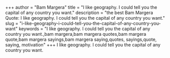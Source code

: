 +++
author = "Bam Margera"
title = "I like geography. I could tell you the capital of any country you want."
description = "the best Bam Margera Quote: I like geography. I could tell you the capital of any country you want."
slug = "i-like-geography-i-could-tell-you-the-capital-of-any-country-you-want"
keywords = "I like geography. I could tell you the capital of any country you want.,bam margera,bam margera quotes,bam margera quote,bam margera sayings,bam margera saying,quotes, sayings,quote, saying, motivation"
+++
I like geography. I could tell you the capital of any country you want.
